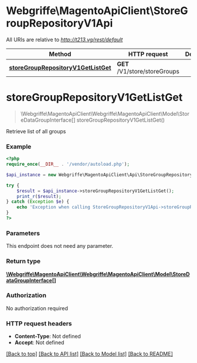 # Webgriffe\MagentoApiClient\StoreGroupRepositoryV1Api

All URIs are relative to *http://t213.vg/rest/default*

Method | HTTP request | Description
------------- | ------------- | -------------
[**storeGroupRepositoryV1GetListGet**](StoreGroupRepositoryV1Api.md#storeGroupRepositoryV1GetListGet) | **GET** /V1/store/storeGroups | 


# **storeGroupRepositoryV1GetListGet**
> \Webgriffe\MagentoApiClient\Webgriffe\MagentoApiClient\Model\StoreDataGroupInterface[] storeGroupRepositoryV1GetListGet()



Retrieve list of all groups

### Example
```php
<?php
require_once(__DIR__ . '/vendor/autoload.php');

$api_instance = new Webgriffe\MagentoApiClient\Api\StoreGroupRepositoryV1Api();

try {
    $result = $api_instance->storeGroupRepositoryV1GetListGet();
    print_r($result);
} catch (Exception $e) {
    echo 'Exception when calling StoreGroupRepositoryV1Api->storeGroupRepositoryV1GetListGet: ', $e->getMessage(), PHP_EOL;
}
?>
```

### Parameters
This endpoint does not need any parameter.

### Return type

[**\Webgriffe\MagentoApiClient\Webgriffe\MagentoApiClient\Model\StoreDataGroupInterface[]**](../Model/StoreDataGroupInterface.md)

### Authorization

No authorization required

### HTTP request headers

 - **Content-Type**: Not defined
 - **Accept**: Not defined

[[Back to top]](#) [[Back to API list]](../../README.md#documentation-for-api-endpoints) [[Back to Model list]](../../README.md#documentation-for-models) [[Back to README]](../../README.md)

